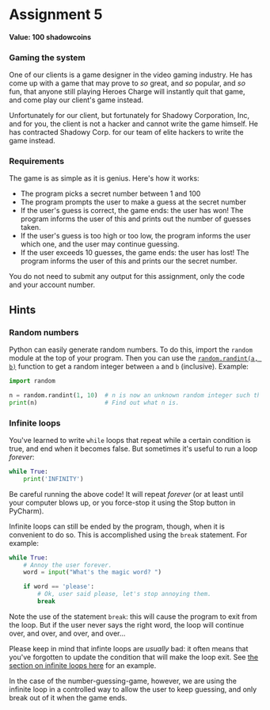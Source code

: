# Assignment 5

#### Value: 100 shadowcoins

### Gaming the system

One of our clients is a game designer in the video gaming industry. He has come up with a game
that may prove to *so* great, and *so* popular, and *so* fun, that anyone still playing
Heroes Charge will instantly quit that game, and come play our client's game instead.

Unfortunately for our client, but fortunately for Shadowy Corporation, Inc, and for you, the client
is not a hacker and cannot write the game himself. He has contracted Shadowy Corp. for our team of
elite hackers to write the game instead.

### Requirements

The game is as simple as it is genius. Here's how it works:

* The program picks a secret number between 1 and 100
* The program prompts the user to make a guess at the secret number
* If the user's guess is correct, the game ends: the user has won! The program informs the user of
  this and prints out the number of guesses taken.
* If the user's guess is too high or too low, the program informs the user which one, and the user
  may continue guessing.
* If the user exceeds 10 guesses, the game ends: the user has lost! The program informs the user of
  this and prints our the secret number.

You do not need to submit any output for this assignment, only the code and your account number.

## Hints

### Random numbers

Python can easily generate random numbers. To do this, import the `random` module at the top of your
program. Then you can use the [`random.randint(a, b)`](https://docs.python.org/3/library/random.html#random.randint)
function to get a random integer between `a` and `b` (inclusive). Example:

```python
import random

n = random.randint(1, 10)  # n is now an unknown random integer such that 1 <= n <= 10.
print(n)                   # Find out what n is.
```

### Infinite loops

You've learned to write `while` loops that repeat while a certain condition is true, and end when it
becomes false. But sometimes it's useful to run a loop *forever*:

```python
while True:
    print('INFINITY')
```

Be careful running the above code! It will repeat *forever* (or at least until your computer blows
up, or you force-stop it using the Stop button in PyCharm).

Infinite loops can still be ended by the program, though, when it is convenient to do so. This is
accomplished using the `break` statement. For example:

```python
while True:
    # Annoy the user forever.
    word = input("What's the magic word? ")

    if word == 'please':
        # Ok, user said please, let's stop annoying them.
        break
```

Note the use of the statement `break`: this will cause the program to exit from the loop. But if the
user never says the right word, the loop will continue over, and over, and over, and over...

Please keep in mind that infinte loops are *usually* bad: it often means that you've forgotten to
update the condition that will make the loop exit.
See [the section on infinite loops here](https://www.tutorialspoint.com/python/python_while_loop.htm)
for an example.

In the case of the number-guessing-game, however, we are using the infinite loop in a controlled way
to allow the user to keep guessing, and only break out of it when the game ends.


